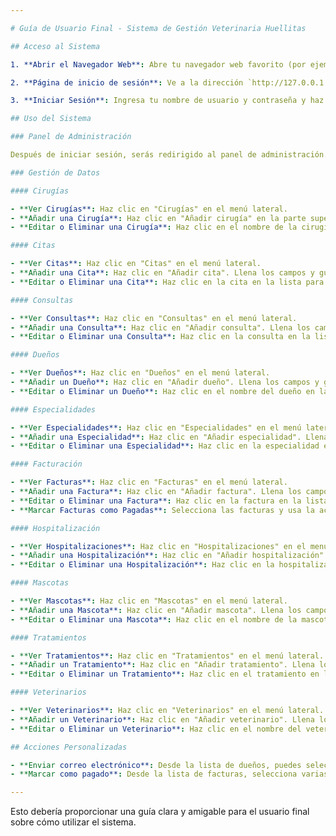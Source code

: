 ```yaml
---

# Guía de Usuario Final - Sistema de Gestión Veterinaria Huellitas

## Acceso al Sistema

1. **Abrir el Navegador Web**: Abre tu navegador web favorito (por ejemplo, Chrome, Firefox).

2. **Página de inicio de sesión**: Ve a la dirección `http://127.0.0.1:8000/admin`. Aparecerá una página de inicio de sesión.

3. **Iniciar Sesión**: Ingresa tu nombre de usuario y contraseña y haz clic en "Iniciar sesión".

## Uso del Sistema

### Panel de Administración

Después de iniciar sesión, serás redirigido al panel de administración. Desde aquí, puedes gestionar todos los aspectos del sistema.

### Gestión de Datos

#### Cirugías

- **Ver Cirugías**: Haz clic en "Cirugías" en el menú lateral.
- **Añadir una Cirugía**: Haz clic en "Añadir cirugía" en la parte superior derecha. Llena los campos y guarda.
- **Editar o Eliminar una Cirugía**: Haz clic en el nombre de la cirugía en la lista para editarla o elimínala usando la opción correspondiente.

#### Citas

- **Ver Citas**: Haz clic en "Citas" en el menú lateral.
- **Añadir una Cita**: Haz clic en "Añadir cita". Llena los campos y guarda.
- **Editar o Eliminar una Cita**: Haz clic en la cita en la lista para editarla o elimínala usando la opción correspondiente.

#### Consultas

- **Ver Consultas**: Haz clic en "Consultas" en el menú lateral.
- **Añadir una Consulta**: Haz clic en "Añadir consulta". Llena los campos y guarda.
- **Editar o Eliminar una Consulta**: Haz clic en la consulta en la lista para editarla o elimínala usando la opción correspondiente.

#### Dueños

- **Ver Dueños**: Haz clic en "Dueños" en el menú lateral.
- **Añadir un Dueño**: Haz clic en "Añadir dueño". Llena los campos y guarda.
- **Editar o Eliminar un Dueño**: Haz clic en el nombre del dueño en la lista para editarlo o elimínalo usando la opción correspondiente.

#### Especialidades

- **Ver Especialidades**: Haz clic en "Especialidades" en el menú lateral.
- **Añadir una Especialidad**: Haz clic en "Añadir especialidad". Llena los campos y guarda.
- **Editar o Eliminar una Especialidad**: Haz clic en la especialidad en la lista para editarla o elimínala usando la opción correspondiente.

#### Facturación

- **Ver Facturas**: Haz clic en "Facturas" en el menú lateral.
- **Añadir una Factura**: Haz clic en "Añadir factura". Llena los campos y guarda.
- **Editar o Eliminar una Factura**: Haz clic en la factura en la lista para editarla o elimínala usando la opción correspondiente.
- **Marcar Facturas como Pagadas**: Selecciona las facturas y usa la acción "Marcar como pagado".

#### Hospitalización

- **Ver Hospitalizaciones**: Haz clic en "Hospitalizaciones" en el menú lateral.
- **Añadir una Hospitalización**: Haz clic en "Añadir hospitalización". Llena los campos y guarda.
- **Editar o Eliminar una Hospitalización**: Haz clic en la hospitalización en la lista para editarla o elimínala usando la opción correspondiente.

#### Mascotas

- **Ver Mascotas**: Haz clic en "Mascotas" en el menú lateral.
- **Añadir una Mascota**: Haz clic en "Añadir mascota". Llena los campos y guarda.
- **Editar o Eliminar una Mascota**: Haz clic en el nombre de la mascota en la lista para editarla o elimínala usando la opción correspondiente.

#### Tratamientos

- **Ver Tratamientos**: Haz clic en "Tratamientos" en el menú lateral.
- **Añadir un Tratamiento**: Haz clic en "Añadir tratamiento". Llena los campos y guarda.
- **Editar o Eliminar un Tratamiento**: Haz clic en el tratamiento en la lista para editarlo o elimínalo usando la opción correspondiente.

#### Veterinarios

- **Ver Veterinarios**: Haz clic en "Veterinarios" en el menú lateral.
- **Añadir un Veterinario**: Haz clic en "Añadir veterinario". Llena los campos y guarda.
- **Editar o Eliminar un Veterinario**: Haz clic en el nombre del veterinario en la lista para editarlo o elimínalo usando la opción correspondiente.

## Acciones Personalizadas

- **Enviar correo electrónico**: Desde la lista de dueños, puedes seleccionar varios y utilizar la acción "Enviar correo electrónico" para enviarles mensajes.
- **Marcar como pagado**: Desde la lista de facturas, selecciona varias facturas y utiliza la acción "Marcar como pagado" para actualizarlas como pagadas.

---
```


Esto debería proporcionar una guía clara y amigable para el usuario final sobre cómo utilizar el sistema.